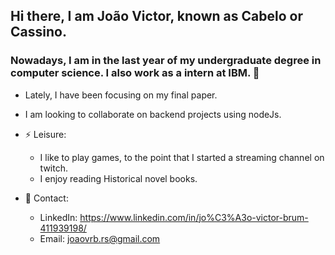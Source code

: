 ## Hi there, I am João Victor, known as Cabelo or Cassino. 

### Nowadays, I am in the last year of my undergraduate degree in computer science. I also work as a intern at IBM.  👋

- Lately, I have been focusing on my final paper.

- I am looking to collaborate on backend projects using nodeJs.

- ⚡ Leisure:
  - I like to play games, to the point that I started a streaming channel on twitch.
  - I enjoy reading Historical novel books.

- 💬 Contact:
  - LinkedIn: https://www.linkedin.com/in/jo%C3%A3o-victor-brum-411939198/
  - Email: joaovrb.rs@gmail.com

